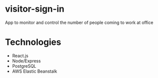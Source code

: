 # visitor-sign-in

App to monitor and control the number of people coming to work at office

# Technologies

- React.js
- Node/Express
- PostgreSQL
- AWS Elastic Beanstalk
